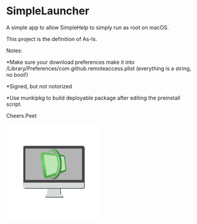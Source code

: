 # SimpleLauncher
A simple app to allow SimpleHelp to simply run as root on macOS.

This project is the definition of As-Is.

Notes:

*Make sure your download preferences make it into /Library/Preferences/com.github.remoteaccess.plist (everything is a string, no bool!)

*Signed, but not notorized

*Use munkipkg to build deployable package after editing the preinstall script.

Cheers.Peet

![SimpleLauncher Logo](https://raw.githubusercontent.com/peetinc/SimpleLauncher/master/Code/Icons/icon.png)
